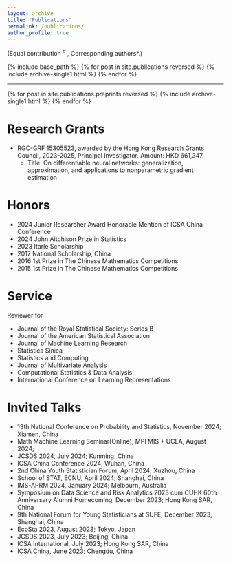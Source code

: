 ```yaml
---
layout: archive
title: "Publications"
permalink: /publications/
author_profile: true
---
```

(Equal contribution <sup> # </sup>, Corresponding authors*.)

{% include base_path %}
{% for post in site.publications reversed %}
  {% include archive-single1.html %}
{% endfor %}

- - -

{% for post in site.publications.preprints reversed %}
  {% include archive-single1.html %}
{% endfor %}


Research Grants
======
* RGC-GRF 15305523, awarded by the Hong Kong Research Grants Council, 2023-2025, Principal Investigator. Amount: HKD 661,347.
    + Title: On differentiable neural networks: generalization, approximation, and applications to
nonparametric gradient estimation

Honors
======
* 2024 Junior Researcher Award Honorable Mention of ICSA China Conference
* 2024 John Aitchison Prize in Statistics
* 2023 Itarle Scholarship
* 2017 National Scholarship, China
* 2016 1st Prize in The Chinese Mathematics Competitions
* 2015 1st Prize in The Chinese Mathematics Competitions

Service
======
Reviewer for
* Journal of the Royal Statistical Society: Series B
* Journal of the American Statistical Association
* Journal of Machine Learning Research
* Statistica Sinica
* Statistics and Computing
* Journal of Multivariate Analysis
* Computational Statistics & Data Analysis
* International Conference on Learning Representations

Invited Talks
======
* 13th National Conference on Probability and Statistics, November 2024; Xiamen, China
* Math Machine Learning Seminar(Online), MPI MIS + UCLA, August 2024;
* JCSDS 2024, July 2024; Kunming, China
* ICSA China Conference 2024; Wuhan, China
* 2nd China Youth Statistician Forum, April 2024; Xuzhou, China
* School of STAT, ECNU, April 2024; Shanghai, China
* IMS-APRM 2024, January 2024; Melbourn, Australia
* Symposium on Data Science and Risk Analytics 2023 cum CUHK 60th Anniversary Alumni Homecoming, December 2023; Hong Kong SAR, China
* 9th National Forum for Young Statisticians at SUFE, December 2023; Shanghai, China
* EcoSta 2023, August 2023; Tokyo, Japan
* JCSDS 2023, July 2023; Beijing, China
* ICSA International, July 2023; Hong Kong SAR, China
* ICSA China, June 2023; Chengdu, China

